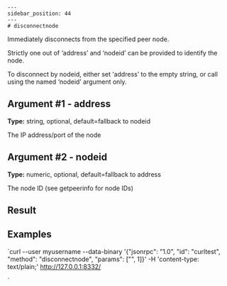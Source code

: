 
    ---
    sidebar_position: 44
    ---
    # disconnectnode

Immediately disconnects from the specified peer node.

Strictly one out of ‘address’ and ‘nodeid’ can be provided to identify the node.

To disconnect by nodeid, either set ‘address’ to the empty string, or call using the named ‘nodeid’ argument only.

## Argument #1 - address

**Type:** string, optional, default=fallback to nodeid

The IP address/port of the node

## Argument #2 - nodeid

**Type:** numeric, optional, default=fallback to address

The node ID (see getpeerinfo for node IDs)

## Result

## Examples

`curl --user myusername --data-binary '{"jsonrpc": "1.0", "id": "curltest", "method": "disconnectnode", "params": ["", 1]}' -H 'content-type: text/plain;' http://127.0.0.1:8332/

`